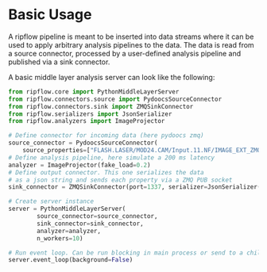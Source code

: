 # Basic Usage

A ripflow pipeline is meant to be inserted into data streams where it can be used to apply arbitrary analysis pipelines to the data. The data is read from a source connector, processed by a user-defined analysis pipeline and published via a sink connector.

A basic middle layer analysis server can look like the following:

```python
from ripflow.core import PythonMiddleLayerServer
from ripflow.connectors.source import PydoocsSourceConnector
from ripflow.connectors.sink import ZMQSinkConnector
from ripflow.serializers import JsonSerializer
from ripflow.analyzers import ImageProjector

# Define connector for incoming data (here pydoocs zmq)
source_connector = PydoocsSourceConnector(
    source_properties=["FLASH.LASER/MOD24.CAM/Input.11.NF/IMAGE_EXT_ZMQ"])
# Define analysis pipeline, here simulate a 200 ms latency
analyzer = ImageProjector(fake_load=0.2)
# Define output connector. This one serializes the data
# as a json string and sends each property via a ZMQ PUB socket
sink_connector = ZMQSinkConnector(port=1337, serializer=JsonSerializer())

# Create server instance
server = PythonMiddleLayerServer(
        source_connector=source_connector,
        sink_connector=sink_connector,
        analyzer=analyzer,
        n_workers=10)

# Run event loop. Can be run blocking in main process or send to a child
server.event_loop(background=False)
```
